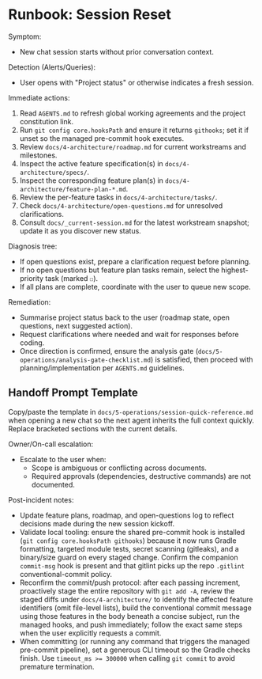 # Runbook: Session Reset

Symptom:
- New chat session starts without prior conversation context.

Detection (Alerts/Queries):
- User opens with "Project status" or otherwise indicates a fresh session.

Immediate actions:
1. Read `AGENTS.md` to refresh global working agreements and the project constitution link.
2. Run `git config core.hooksPath` and ensure it returns `githooks`; set it if unset so the managed pre-commit hook executes.
3. Review `docs/4-architecture/roadmap.md` for current workstreams and milestones.
4. Inspect the active feature specification(s) in `docs/4-architecture/specs/`.
5. Inspect the corresponding feature plan(s) in `docs/4-architecture/feature-plan-*.md`.
6. Review the per-feature tasks in `docs/4-architecture/tasks/`.
7. Check `docs/4-architecture/open-questions.md` for unresolved clarifications.
8. Consult `docs/_current-session.md` for the latest workstream snapshot; update it as you discover new status.

Diagnosis tree:
- If open questions exist, prepare a clarification request before planning.
- If no open questions but feature plan tasks remain, select the highest-priority task (marked `☐`).
- If all plans are complete, coordinate with the user to queue new scope.

Remediation:
- Summarise project status back to the user (roadmap state, open questions, next suggested action).
- Request clarifications where needed and wait for responses before coding.
- Once direction is confirmed, ensure the analysis gate (`docs/5-operations/analysis-gate-checklist.md`) is satisfied, then proceed with planning/implementation per `AGENTS.md` guidelines.

## Handoff Prompt Template
Copy/paste the template in `docs/5-operations/session-quick-reference.md` when opening a new chat so the next agent inherits the full context quickly. Replace bracketed sections with the current details.

Owner/On-call escalation:
- Escalate to the user when:
  * Scope is ambiguous or conflicting across documents.
  * Required approvals (dependencies, destructive commands) are not documented.

Post-incident notes:
- Update feature plans, roadmap, and open-questions log to reflect decisions made during the new session kickoff.
- Validate local tooling: ensure the shared pre-commit hook is installed (`git config core.hooksPath githooks`) because it now runs Gradle formatting, targeted module tests, secret scanning (gitleaks), and a binary/size guard on every staged change. Confirm the companion `commit-msg` hook is present and that gitlint picks up the repo `.gitlint` conventional-commit policy.
- Reconfirm the commit/push protocol: after each passing increment, proactively stage the entire repository with `git add -A`, review the staged diffs under `docs/4-architecture/` to identify the affected feature identifiers (omit file-level lists), build the conventional commit message using those features in the body beneath a concise subject, run the managed hooks, and push immediately; follow the exact same steps when the user explicitly requests a commit.
- When committing (or running any command that triggers the managed pre-commit pipeline), set a generous CLI timeout so the Gradle checks finish. Use `timeout_ms >= 300000` when calling `git commit` to avoid premature termination.
